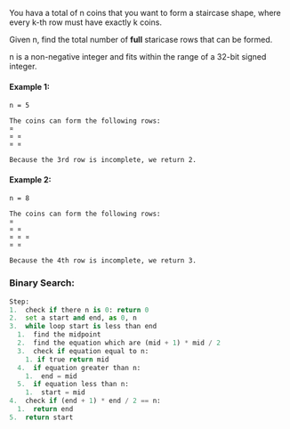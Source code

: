You hava a total of n coins that you want to form a staircase shape, where every k-th row must have exactly k coins.

Given n, find the total number of <strong>full</strong> staricase rows that can be formed.

n is a non-negative integer and fits within the range of a 32-bit signed integer.

#### Example 1:
```
n = 5

The coins can form the following rows:
¤
¤ ¤
¤ ¤

Because the 3rd row is incomplete, we return 2.
```

#### Example 2:
```
n = 8

The coins can form the following rows:
¤
¤ ¤
¤ ¤ ¤
¤ ¤

Because the 4th row is incomplete, we return 3.
```

### Binary Search:
```python
Step:
1.  check if there n is 0: return 0
2.  set a start and end, as 0, n
3.  while loop start is less than end
  1.  find the midpoint
  2.  find the equation which are (mid + 1) * mid / 2
  3.  check if equation equal to n:
    1. if true return mid
  4.  if equation greater than n:
    1.  end = mid
  5.  if equation less than n:
    1.  start = mid
4.  check if (end + 1) * end / 2 == n:
  1.  return end
5.  return start
```
